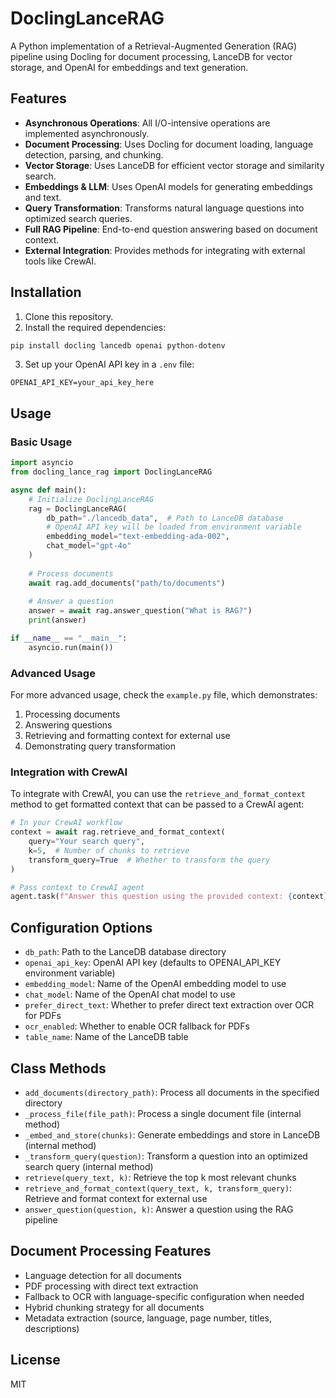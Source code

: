 # DoclingLanceRAG

A Python implementation of a Retrieval-Augmented Generation (RAG) pipeline using Docling for document processing, LanceDB for vector storage, and OpenAI for embeddings and text generation.

## Features

- **Asynchronous Operations**: All I/O-intensive operations are implemented asynchronously.
- **Document Processing**: Uses Docling for document loading, language detection, parsing, and chunking.
- **Vector Storage**: Uses LanceDB for efficient vector storage and similarity search.
- **Embeddings & LLM**: Uses OpenAI models for generating embeddings and text.
- **Query Transformation**: Transforms natural language questions into optimized search queries.
- **Full RAG Pipeline**: End-to-end question answering based on document context.
- **External Integration**: Provides methods for integrating with external tools like CrewAI.

## Installation

1. Clone this repository.
2. Install the required dependencies:

```bash
pip install docling lancedb openai python-dotenv
```

3. Set up your OpenAI API key in a `.env` file:

```
OPENAI_API_KEY=your_api_key_here
```

## Usage

### Basic Usage

```python
import asyncio
from docling_lance_rag import DoclingLanceRAG

async def main():
    # Initialize DoclingLanceRAG
    rag = DoclingLanceRAG(
        db_path="./lancedb_data",  # Path to LanceDB database
        # OpenAI API key will be loaded from environment variable
        embedding_model="text-embedding-ada-002",
        chat_model="gpt-4o"
    )
    
    # Process documents
    await rag.add_documents("path/to/documents")
    
    # Answer a question
    answer = await rag.answer_question("What is RAG?")
    print(answer)

if __name__ == "__main__":
    asyncio.run(main())
```

### Advanced Usage

For more advanced usage, check the `example.py` file, which demonstrates:

1. Processing documents
2. Answering questions
3. Retrieving and formatting context for external use
4. Demonstrating query transformation

### Integration with CrewAI

To integrate with CrewAI, you can use the `retrieve_and_format_context` method to get formatted context that can be passed to a CrewAI agent:

```python
# In your CrewAI workflow
context = await rag.retrieve_and_format_context(
    query="Your search query",
    k=5,  # Number of chunks to retrieve
    transform_query=True  # Whether to transform the query
)

# Pass context to CrewAI agent
agent.task(f"Answer this question using the provided context: {context}")
```

## Configuration Options

- `db_path`: Path to the LanceDB database directory
- `openai_api_key`: OpenAI API key (defaults to OPENAI_API_KEY environment variable)
- `embedding_model`: Name of the OpenAI embedding model to use
- `chat_model`: Name of the OpenAI chat model to use
- `prefer_direct_text`: Whether to prefer direct text extraction over OCR for PDFs
- `ocr_enabled`: Whether to enable OCR fallback for PDFs
- `table_name`: Name of the LanceDB table

## Class Methods

- `add_documents(directory_path)`: Process all documents in the specified directory
- `_process_file(file_path)`: Process a single document file (internal method)
- `_embed_and_store(chunks)`: Generate embeddings and store in LanceDB (internal method)
- `_transform_query(question)`: Transform a question into an optimized search query (internal method)
- `retrieve(query_text, k)`: Retrieve the top k most relevant chunks
- `retrieve_and_format_context(query_text, k, transform_query)`: Retrieve and format context for external use
- `answer_question(question, k)`: Answer a question using the RAG pipeline

## Document Processing Features

- Language detection for all documents
- PDF processing with direct text extraction
- Fallback to OCR with language-specific configuration when needed
- Hybrid chunking strategy for all documents
- Metadata extraction (source, language, page number, titles, descriptions)

## License

MIT 